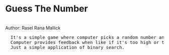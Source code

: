 # Guess The Number
<br>Author: Rasel Rana Mallick
<br>
<pre>
  It's a simple game where computer picks a random number and user tries to guess it.
  Computer provides feedback when like if it's too high or too low.
  Just a simple application of binary search.

